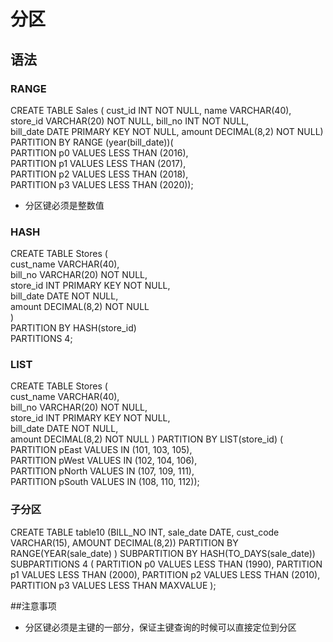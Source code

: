 # 分区
## 语法
### RANGE
CREATE TABLE Sales ( cust_id INT NOT NULL, name VARCHAR(40),   
store_id VARCHAR(20) NOT NULL, bill_no INT NOT NULL,   
bill_date DATE PRIMARY KEY NOT NULL, amount DECIMAL(8,2) NOT NULL)   
PARTITION BY RANGE (year(bill_date))(   
PARTITION p0 VALUES LESS THAN (2016),   
PARTITION p1 VALUES LESS THAN (2017),   
PARTITION p2 VALUES LESS THAN (2018),   
PARTITION p3 VALUES LESS THAN (2020));  
* 分区键必须是整数值

### HASH
CREATE TABLE Stores (   
    cust_name VARCHAR(40),   
    bill_no VARCHAR(20) NOT NULL,   
    store_id INT PRIMARY KEY NOT NULL,   
    bill_date DATE NOT NULL,   
    amount DECIMAL(8,2) NOT NULL  
)  
PARTITION BY HASH(store_id)  
PARTITIONS 4;  

### LIST
CREATE TABLE Stores (   
    cust_name VARCHAR(40),   
    bill_no VARCHAR(20) NOT NULL,   
    store_id INT PRIMARY KEY NOT NULL,   
    bill_date DATE NOT NULL,   
    amount DECIMAL(8,2) NOT NULL 
)
PARTITION BY LIST(store_id) (   
PARTITION pEast VALUES IN (101, 103, 105),   
PARTITION pWest VALUES IN (102, 104, 106),   
PARTITION pNorth VALUES IN (107, 109, 111),   
PARTITION pSouth VALUES IN (108, 110, 112));  

### 子分区
CREATE TABLE table10 (BILL_NO INT, sale_date DATE, cust_code VARCHAR(15), 
AMOUNT DECIMAL(8,2))
PARTITION BY RANGE(YEAR(sale_date) )
SUBPARTITION BY HASH(TO_DAYS(sale_date))
SUBPARTITIONS 4 (
PARTITION p0 VALUES LESS THAN (1990),
PARTITION p1 VALUES LESS THAN (2000),
PARTITION p2 VALUES LESS THAN (2010),
PARTITION p3 VALUES LESS THAN MAXVALUE
);


##注意事项
* 分区键必须是主键的一部分，保证主键查询的时候可以直接定位到分区

